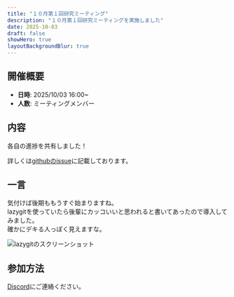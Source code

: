 ```yaml
---
title: "１０月第１回研究ミーティング"
description: "１０月第１回研究ミーティングを実施しました"
date: 2025-10-03
draft: false
showHero: true
layoutBackgroundBlur: true
---
```


## 開催概要

- **日時**: 2025/10/03 16:00~
- **人数**: ミーティングメンバー

## 内容

各自の進捗を共有しました！  

詳しくは[githubのissue](https://github.com/HokuMedAI/meeting/issues)に記載しております。

## 一言

気付けば後期ももうすぐ始まりますね。  
lazygitを使っていたら後輩にカッコいいと思われると書いてあったので導入してみました。  
確かにデキる人っぽく見えますな。  

![lazygitのスクリーンショット](/images/screenshot/lazygit.png)  

## 参加方法
[Discord](https://discord.gg/t9kKpVHtyj)にご連絡ください。
